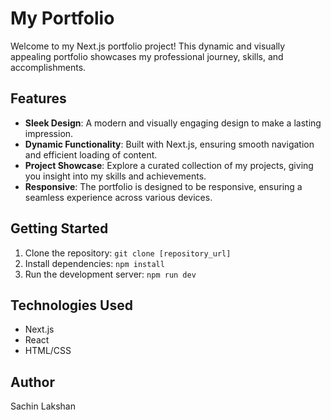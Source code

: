 # My Portfolio

Welcome to my Next.js portfolio project! This dynamic and visually appealing portfolio showcases my professional journey, skills, and accomplishments.

## Features

- **Sleek Design**: A modern and visually engaging design to make a lasting impression.
- **Dynamic Functionality**: Built with Next.js, ensuring smooth navigation and efficient loading of content.
- **Project Showcase**: Explore a curated collection of my projects, giving you insight into my skills and achievements.
- **Responsive**: The portfolio is designed to be responsive, ensuring a seamless experience across various devices.

## Getting Started

1. Clone the repository: `git clone [repository_url]`
2. Install dependencies: `npm install`
3. Run the development server: `npm run dev`

## Technologies Used

- Next.js
- React
- HTML/CSS

## Author

Sachin Lakshan
